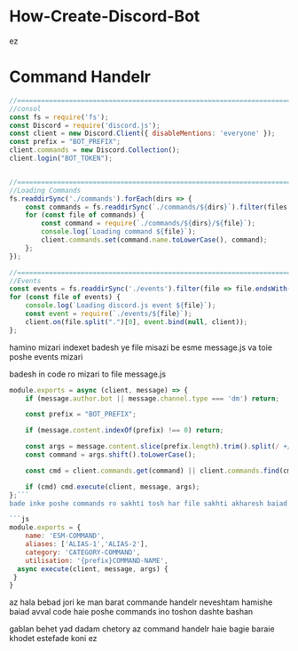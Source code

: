 # How-Create-Discord-Bot
ez

# Command Handelr
```js
//===========================================================================================================//
//consol
const fs = require('fs');
const Discord = require('discord.js');
const client = new Discord.Client({ disableMentions: 'everyone' });  
const prefix = "BOT_PREFIX";
client.commands = new Discord.Collection();
client.login("BOT_TOKEN");


//===========================================================================================================//
//Loading Commands
fs.readdirSync('./commands').forEach(dirs => {
    const commands = fs.readdirSync(`./commands/${dirs}`).filter(files => files.endsWith('.js'));
    for (const file of commands) {
        const command = require(`./commands/${dirs}/${file}`);
        console.log(`Loading command ${file}`);
        client.commands.set(command.name.toLowerCase(), command);
    };
});

//===========================================================================================================//
//Events
const events = fs.readdirSync('./events').filter(file => file.endsWith('.js'));
for (const file of events) {
    console.log(`Loading discord.js event ${file}`);
    const event = require(`./events/${file}`);
    client.on(file.split(".")[0], event.bind(null, client));
};
```

hamino mizari indexet
badesh
ye file misazi be esme message.js va toie poshe events mizari

badesh in code ro mizari to file message.js
```js
module.exports = async (client, message) => {
    if (message.author.bot || message.channel.type === 'dm') return;

    const prefix = "BOT_PREFIX";

    if (message.content.indexOf(prefix) !== 0) return;

    const args = message.content.slice(prefix.length).trim().split(/ +/g);
    const command = args.shift().toLowerCase();

    const cmd = client.commands.get(command) || client.commands.find(cmd => cmd.aliases && cmd.aliases.includes(command));

    if (cmd) cmd.execute(client, message, args);
};```
bade inke poshe commands ro sakhti tosh har file sakhti akharesh baiad .js dashte bashe

```js
module.exports = {
    name: 'ESM-COMMAND',
    aliases: ['ALIAS-1','ALIAS-2'],
    category: 'CATEGORY-COMMAND',
    utilisation: '{prefix}COMMAND-NAME',
  async execute(client, message, args) { 
 }
}

```
az hala bebad jori ke man barat commande handelr neveshtam hamishe baiad avval code haie poshe commands ino toshon dashte bashan

gablan behet yad dadam chetory az command handelr haie bagie baraie khodet estefade koni
ez
